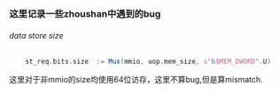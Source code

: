 ### 这里记录一些zhoushan中遇到的bug

###### data store size

```scala
    st_req.bits.size  := Mux(mmio, uop.mem_size, s"b$MEM_DWORD".U)
```

这里对于非mmio的size均使用64位访存，这里不算bug,但是算mismatch.